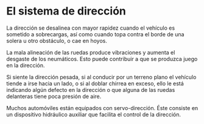# El sistema de dirección

La dirección se desalinea con mayor rapidez cuando el vehículo es sometido a sobrecargas, así como cuando topa contra el borde de una solera u otro obstáculo, o cae en hoyos.

La mala alineación de las ruedas produce vibraciones y aumenta el desgaste de los neumáticos. Esto puede contribuir a que se produzca juego en la dirección.

Si siente la dirección pesada, si al conducir por un terreno plano el vehículo tiende a irse hacia un lado, o si al doblar chirrea en exceso, ello le está indicando algún defecto en la dirección o que alguna de las ruedas delanteras tiene poca presión de aire.

Muchos automóviles están equipados con servo-dirección. Éste consiste en un dispositivo hidráulico auxiliar que facilita el control de la dirección.

